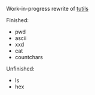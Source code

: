 Work-in-progress rewrite of [tutils](https://github.com/kivattt/tutils)

Finished:
- pwd
- ascii
- xxd
- cat
- countchars

Unfinished:
- ls
- hex

